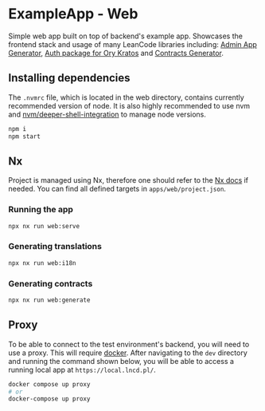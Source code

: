 # ExampleApp - Web

Simple web app built on top of backend's example app. Showcases the frontend stack and usage of many LeanCode libraries
including:
[Admin App Generator](https://github.com/leancodepl/contractsgenerator-typescript/blob/main/packages/api-admin/README.md),
[Auth package for Ory Kratos](https://github.com/leancodepl/js_corelibrary/blob/main/packages/kratos/README.md) and
[Contracts Generator](https://github.com/leancodepl/contractsgenerator-typescript/blob/main/README.md).

## Installing dependencies

The `.nvmrc` file, which is located in the web directory, contains currently recommended version of node. It is also
highly recommended to use nvm and
[nvm/deeper-shell-integration](https://github.com/nvm-sh/nvm?tab=readme-ov-file#deeper-shell-integration) to manage node
versions.

```bash
npm i
npm start
```

## Nx

Project is managed using Nx, therefore one should refer to the [Nx docs](https://nx.dev/getting-started/intro) if
needed. You can find all defined targets in `apps/web/project.json`.

### Running the app

```bash
npx nx run web:serve
```

### Generating translations

```bash
npx nx run web:i18n
```

### Generating contracts

```bash
npx nx run web:generate
```

## Proxy

To be able to connect to the test environment's backend, you will need to use a proxy. This will require
[docker](https://docs.docker.com/manuals/). After navigating to the `dev` directory and running the command shown below,
you will be able to access a running local app at `https://local.lncd.pl/`.

```bash
docker compose up proxy
# or
docker-compose up proxy
```
